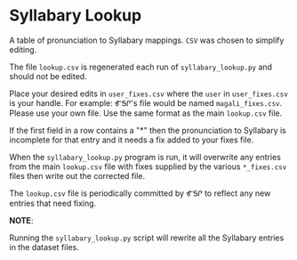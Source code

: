 # Syllabary Lookup

A table of pronunciation to Syllabary mappings. `CSV` was chosen to simplify editing.

The file `lookup.csv` is regenerated each run of `syllabary_lookup.py` and should not be edited.

Place your desired edits in `user_fixes.csv` where the `user` in `user_fixes.csv` is your handle. For example: ᎹᎦᎵ's file would be named `magali_fixes.csv`. Please use your own file. Use the same format as the main `lookup.csv` file.

If the first field in a row contains a "*" then the pronunciation to Syllabary is incomplete for that entry and it needs a fix added to your fixes file.

When the `syllabary_lookup.py` program is run, it will overwrite any entries from the main `lookup.csv` file with fixes supplied by the various `*_fixes.csv` files then write out the
corrected file.

The `lookup.csv` file is periodically committed by ᎹᎦᎵ to reflect any new entries that need fixing.

**NOTE**:

Running the `syllabary_lookup.py` script will rewrite all the Syllabary entries in the dataset files.
